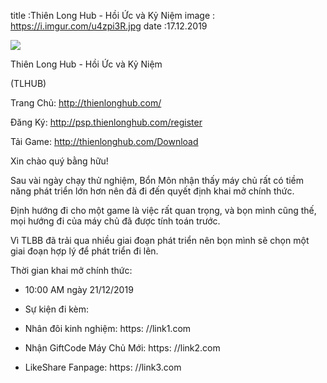 title :Thiên Long Hub - Hồi Ức và Kỷ Niệm
image : https://i.imgur.com/u4zpi3R.jpg
date  :17.12.2019

![](https://i.imgur.com/u4zpi3R.jpg)

Thiên Long Hub - Hồi Ức và Kỷ Niệm

(TLHUB)

Trang Chủ: http://thienlonghub.com/

Đăng Ký: http://psp.thienlonghub.com/register

Tải Game: http://thienlonghub.com/Download

Xin chào quý bằng hữu!

Sau vài ngày chạy thử nghiệm, Bổn Môn nhận thấy máy chủ rất có tiềm năng phát triển lớn hơn nên đã đi đến quyết định khai mở chính thức. 

Định hướng đi cho một game là việc rất quan trọng, và bọn mình cũng thế, mọi hướng đi của máy chủ đã được tính toán trước. 

Vì TLBB đã trải qua nhiều giai đoạn phát triển nên bọn mình sẽ chọn một giai đoạn hợp lý để phát triển đi lên. 

Thời gian khai mở chính thức:

-	10:00 AM ngày 21/12/2019

-	Sự kiện đi kèm:

+ Nhân đôi kinh nghiệm: https: //link1.com

+ Nhận GiftCode Máy Chủ Mới: https: //link2.com

+ LikeShare Fanpage: https: //link3.com
